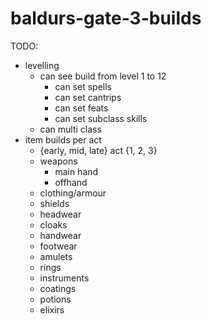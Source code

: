 # baldurs-gate-3-builds

TODO:

- levelling
    - can see build from level 1 to 12
        - can set spells
        - can set cantrips
        - can set feats
        - can set subclass skills
    - can multi class
- item builds per act
    - {early, mid, late} act {1, 2, 3}
    - weapons
        - main hand
        - offhand
    - clothing/armour
    - shields
    - headwear
    - cloaks
    - handwear
    - footwear
    - amulets
    - rings
    - instruments
    - coatings
    - potions
    - elixirs